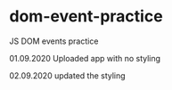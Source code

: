 # dom-event-practice
JS DOM events practice

01.09.2020
Uploaded app with no styling


02.09.2020
updated the styling

